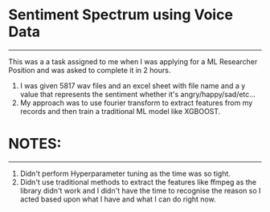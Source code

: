 # Sentiment Spectrum using Voice Data
--------------------------------------
This was a a task assigned to me when I was applying for a ML Researcher Position and was asked to complete it in 2 hours.

1. I was given 5817 wav files and an excel sheet with file name and a y value that represents the sentiment whether it's angry/happy/sad/etc...
2. My approach was to use fourier transform to extract features from my records and then train a traditional ML model like XGBOOST.

# NOTES: 
---------
1. Didn't perform Hyperparameter tuning as the time was so tight.
2. Didn't use traditional methods to extract the features like ffmpeg as the library didn't work and I didn't have the time to recognise the reason so I acted based upon what I have and what I can do right now.


